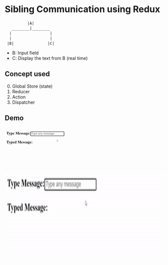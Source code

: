 # Sibling Communication using Redux
   
              |A|
       ________|________
      |                 |
      |                 |
     |B|               |C|
     
- B: Input field
- C: Display the text from B (real time)
      
   
## Concept used
0. Global Store (state)
1. Reducer
2. Action
3. Dispatcher

## Demo
![Sibling Communication](https://github.com/arpitpatel1501/sibling-communication-redux-react/blob/main/sibling-communication.gif)

<img src="https://github.com/arpitpatel1501/sibling-communication-redux-react/blob/main/sibling-communication.gif" width="800" height="300" />
